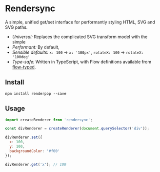 # Rendersync

A simple, unified get/set interface for performantly styling HTML, SVG and SVG paths.

- *Universal:* Replaces the complicated SVG transform model with the simple 
- *Performant:* By default, 
- *Sensible defaults:* `x: 100` -> `x: '100px'`, `rotateX: 100` -> `rotateX: '100deg'`
- *Type-safe:* Written in TypeScript, with Flow definitions available from [flow-typed](https://github.com/flowtype/flow-typed).

## Install

```
npm install renderpop --save
```

## Usage

```javascript
import createRenderer from 'rendersync';

const divRenderer = createRenderer(document.querySelector('div'));

divRenderer.set({
  x: 100,
  y: 100,
  backgroundColor: '#f00'
});

divRenderer.get('x'); // 100
```
